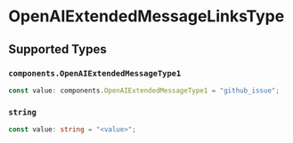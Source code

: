 # OpenAIExtendedMessageLinksType


## Supported Types

### `components.OpenAIExtendedMessageType1`

```typescript
const value: components.OpenAIExtendedMessageType1 = "github_issue";
```

### `string`

```typescript
const value: string = "<value>";
```

